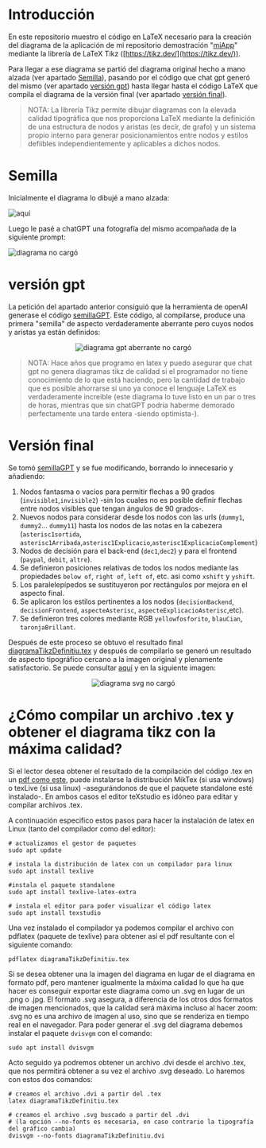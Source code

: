 # Introducción

En este repositorio muestro el código en LaTeX necesario para la creación del diagrama de la aplicación de mi repositorio demostración "[miApp](https://github.com/blackcub3s/miApp)" mediante la librería de LaTeX Tikz ([https://tikz.dev/](https://tikz.dev/)).

Para llegar a ese diagrama se partió del diagrama original hecho a mano alzada (ver apartado [Semilla](#Semilla)), pasando por el código que chat gpt generó del mismo (ver apartado [versión gpt](#versión-gpt)) hasta llegar hasta el código LaTeX que compila el diagrama de la versión final (ver apartado [versión final](#versión-final)).

>NOTA: La librería Tikz permite dibujar diagramas con la elevada calidad tipográfica que nos proporciona LaTeX mediante la definición de una estructura de nodos y aristas (es decir, de grafo) y un sistema propio interno para generar posicionamientos entre nodos y estilos defiibles independientemente y aplicables a dichos nodos.

# Semilla

Inicialmente el diagrama lo dibujé a mano alzada:

![aquí](/img/esquemaApp.jpeg)

Luego le pasé a chatGPT una fotografía del mismo acompañada de la siguiente prompt:

![diagrama no cargó](/img/peticionSemilla.PNG)

# versión gpt

La petición del apartado anterior consiguió que la herramienta de openAI generase el código [semillaGPT](/semillaGPT.tex). Este código, al compilarse, produce una primera "semilla" de aspecto verdaderamente aberrante pero cuyos nodos y aristas ya están definidos:

<div align="center">
  <img src="/img/compilacionSemillaCaptura.PNG" alt="diagrama gpt aberrante no cargó" />
</div>


>NOTA: Hace años que programo en latex y puedo asegurar que chat gpt no genera diagramas tikz de calidad si el programador no tiene conocimiento de lo que está haciendo, pero la cantidad de trabajo que es posible ahorrarse si uno ya conoce el lenguaje LaTeX es verdaderamente increible (este diagrama lo tuve listo en un par o tres de horas, mientras que sin chatGPT podría haberme demorado perfectamente una tarde entera -siendo optimista-).

# Versión final

Se tomó [semillaGPT](/semillaGPT.tex) y se fue modificando, borrando lo innecesario y añadiendo:

1. Nodos fantasma o vacíos para permitir flechas a 90 grados (`invisible1`,`invisible2`) -sin los cuales no es posible definir flechas entre nodos visibles que tengan ángulos de 90 grados-.
2. Nuevos nodos para considerar desde los nodos con las urls (`dummy1`, `dummy2`... `dummy11`) hasta los nodos de las notas en la cabezera (`asterisc1sortida`, `asterisc1Arribada`,`asterisc1Explicacio`,`asterisc1ExplicacioComplement`)
3. Nodos de decisión para el back-end (`dec1`,`dec2`) y para el frontend (`paypal`, `debit`, `altre`).
3. Se definieron posiciones relativas de todos los nodos mediante las propiedades `below of`, `right of`, `left of`, etc. asi como `xshift` y `yshift`.
4. Los paralelepípedos se sustituyeron por rectángulos por mejora en el aspecto final.
5. Se aplicaron los estilos pertinentes a los nodos (`decisionBackend`, `decisionFrontend`, `aspecteAsterisc`, `aspecteExplicacioAsterisc`,etc).
4. Se definieron tres colores mediante RGB `yellowfosforito`, `blauCian`, `taronjaBrillant`.

Después de este proceso se obtuvo el resultado final [diagramaTikzDefinitiu.tex](/diagramaTikzDefinitiu.tex) y después de compilarlo se generó un resultado de aspecto tipográfico cercano a la imagen original y plenamente satisfactorio. Se puede consultar [aquí](/diagramaTikzDefinitiu.pdf) y en la siguiente imagen:

<div align="center">
  <img src="/img/diagramaTikzDefinitiu.svg" alt="diagrama svg no cargó" />
</div>


# ¿Cómo compilar un archivo .tex y obtener el diagrama tikz con la máxima calidad?

Si el lector desea obtener el resultado de la compilación del código .tex en un [pdf como este](/diagramaTikzDefinitiu.pdf), puede instalarse la distribución MikTex (si usa windows) o texLive (si usa linux) -asegurándonos de que el paquete standalone esté instalado-. En ambos casos el editor teXstudio es idóneo para editar y compilar archivos .tex. 

A continuación especifico estos pasos para hacer la instalación de latex en Linux (tanto del compilador como del editor):
```
# actualizamos el gestor de paquetes
sudo apt update

# instala la distribución de latex con un compilador para linux
sudo apt install texlive

#instala el paquete standalone
sudo apt install texlive-latex-extra

# instala el editor para poder visualizar el código latex
sudo apt install texstudio
```

Una vez instalado el compilador ya podemos compilar el archivo con pdflatex (paquete de texlive) para obtener así el pdf resultante con el siguiente comando:

```
pdflatex diagramaTikzDefinitiu.tex
```

Si se desea obtener una la imagen del diagrama en lugar de el diagrama en formato pdf, pero mantener igualmente la máxima calidad lo que ha que hacer es conseguir exportar este diagrama como un .svg en lugar de un .png o .jpg. El formato .svg asegura, a diferencia de los otros dos formatos de imagen mencionados, que la calidad será máxima incluso al hacer zoom: .svg no es una archivo de imagen al uso, sino que se renderiza en tiempo real en el navegador. Para poder generar el .svg del diagrama debemos instalar el paquete `dvisvgm` con el comando:

```
sudo apt install dvisvgm
```

Acto seguido ya podremos obtener un archivo .dvi desde el archivo .tex, que nos permitirá obtener a su vez el archivo .svg deseado. Lo haremos con estos dos comandos:

```
# creamos el archivo .dvi a partir del .tex
latex diagramaTikzDefinitiu.tex

# creamos el archivo .svg buscado a partir del .dvi
# (la opción --no-fonts es necesaria, en caso contrario la tipografía del gráfico cambia)
dvisvgm --no-fonts diagramaTikzDefinitiu.dvi   
```


